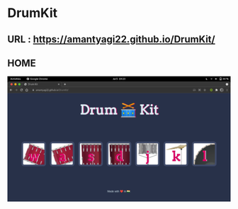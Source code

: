 # DrumKit

## URL : https://amantyagi22.github.io/DrumKit/

## HOME

<img src="https://github.com/amantyagi22/DrumKit/blob/main/images/Home.png?raw=true"></img>
